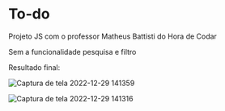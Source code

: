 # To-do
Projeto JS com o professor Matheus Battisti do Hora de Codar 

Sem a funcionalidade pesquisa e filtro 

Resultado final: 

![Captura de tela 2022-12-29 141359](https://user-images.githubusercontent.com/82670472/209986702-61c5c5a7-ccd5-4807-9239-89d4e6643b6a.jpg)

![Captura de tela 2022-12-29 141316](https://user-images.githubusercontent.com/82670472/209986708-3f7faa40-9976-414a-b21e-346c4bd32029.jpg)
